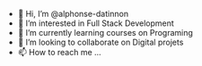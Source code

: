- 👋 Hi, I’m @alphonse-datinnon
- 👀 I’m interested in Full Stack Development
- 🌱 I’m currently learning courses on Programing
- 💞️ I’m looking to collaborate on Digital projets
- 📫 How to reach me ...

<!---
alphonse-datinnon/alphonse-datinnon is a ✨ special ✨ repository because its `README.md` (this file) appears on your GitHub profile.
You can click the Preview link to take a look at your changes.
--->
